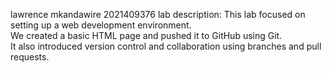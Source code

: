 lawrence mkandawire 2021409376 
lab description:
  This lab focused on setting up a web development environment.  
  We created a basic HTML page and pushed it to GitHub using Git.  
  It also introduced version control and collaboration using branches and pull requests.
